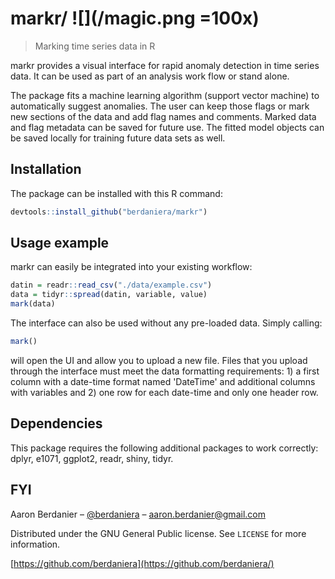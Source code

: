 # markr/ ![](/magic.png =100x)
> Marking time series data in R

markr provides a visual interface for rapid anomaly detection in time series data. It can be used as part of an analysis work flow or stand alone.

The package fits a machine learning algorithm (support vector machine) to automatically suggest anomalies. The user can keep those flags or mark new sections of the data and add flag names and comments. Marked data and flag metadata can be saved for future use. The fitted model objects can be saved locally for training future data sets as well.

## Installation

The package can be installed with this R command:
```r
devtools::install_github("berdaniera/markr")
```

## Usage example

markr can easily be integrated into your existing workflow:

```r
datin = readr::read_csv("./data/example.csv")
data = tidyr::spread(datin, variable, value)
mark(data)
```

The interface can also be used without any pre-loaded data. Simply calling:
```r
mark()
```
will open the UI and allow you to upload a new file. Files that you upload through the interface must meet the data formatting requirements: 1) a first column with a date-time format named 'DateTime' and additional columns with variables and 2) one row for each date-time and only one header row.

## Dependencies

This package requires the following additional packages to work correctly: dplyr, e1071, ggplot2, readr, shiny, tidyr.

## FYI

Aaron Berdanier – [@berdaniera](https://twitter.com/berdaniera) – aaron.berdanier@gmail.com

Distributed under the GNU General Public license. See ``LICENSE`` for more information.

[https://github.com/berdaniera](https://github.com/berdaniera/)
